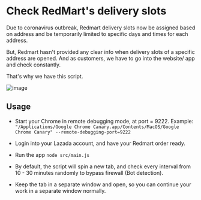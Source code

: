# Check RedMart's delivery slots

Due to coronavirus outbreak, Redmart delivery slots now be assigned based on address and be temporarily limited to specific days and times for each address.

But, Redmart hasn't provided any clear info when delivery slots of a specific address are opened.
And as customers, we have to go into the website/ app and check constantly.

That's why we have this script. 

![image](https://user-images.githubusercontent.com/261283/78641029-3593a800-78e3-11ea-902e-539687def26d.png)

## Usage

- Start your Chrome in remote debugging mode, at port = 9222. Example:
`"/Applications/Google Chrome Canary.app/Contents/MacOS/Google Chrome Canary" --remote-debugging-port=9222`

- Login into your Lazada account, and have your Redmart order ready.

- Run the app
`node src/main.js`

- By default, the script will spin a new tab, and check every interval from 10 - 30 minutes randomly to bypass firewall (Bot detection).

- Keep the tab in a separate window and open, so you can continue your work in a separate window normally.
